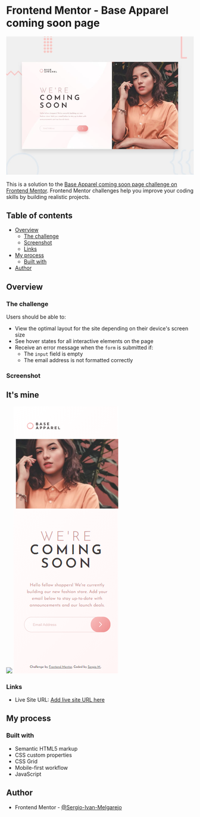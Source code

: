 # Frontend Mentor - Base Apparel coming soon page

![Design preview for the Base Apparel coming soon page coding challenge](./design/desktop-preview.jpg)

This is a solution to the [Base Apparel coming soon page challenge on Frontend Mentor](https://www.frontendmentor.io/challenges/base-apparel-coming-soon-page-5d46b47f8db8a7063f9331a0). Frontend Mentor challenges help you improve your coding skills by building realistic projects. 

## Table of contents

- [Overview](#overview)
  - [The challenge](#the-challenge)
  - [Screenshot](#screenshot)
  - [Links](#links)
- [My process](#my-process)
  - [Built with](#built-with)
- [Author](#author)

## Overview

### The challenge

Users should be able to:

- View the optimal layout for the site depending on their device's screen size
- See hover states for all interactive elements on the page
- Receive an error message when the `form` is submitted if:
  - The `input` field is empty
  - The email address is not formatted correctly

### Screenshot

## It's mine

![](./design/1.pmg)
![](./design/2.png)

### Links

- Live Site URL: [Add live site URL here](https://sergio-ivan-melgarejo.github.io/Front-Mentor-13/)

## My process

### Built with

- Semantic HTML5 markup
- CSS custom properties
- CSS Grid
- Mobile-first workflow
- JavaScript

## Author

- Frontend Mentor - [@Sergio-Ivan-Melgarejo](https://www.frontendmentor.io/profile/Sergio-Ivan-Melgarejo)